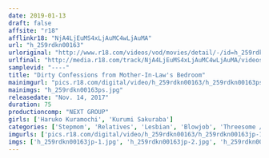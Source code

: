 ```yaml
---
date: 2019-01-13
draft: false
affsite: "r18"
afflinkr18: "NjA4LjEuMS4xLjAuMC4wLjAuMA"
url: "h_259rdkn00163"
urloriginal: "http://www.r18.com/videos/vod/movies/detail/-/id=h_259rdkn00163"
urlfinal: "http://media.r18.com/track/NjA4LjEuMS4xLjAuMC4wLjAuMA/videos/vod/movies/detail/-/id=h_259rdkn00163"
samplevid: "----"
title: "Dirty Confessions from Mother-In-Law's Bedroom"
mainimgurl: "pics.r18.com/digital/video/h_259rdkn00163/h_259rdkn00163ps.jpg"
mainimgs: "h_259rdkn00163ps.jpg"
releasedate: "Nov. 14, 2017"
duration: 75
productioncomp: "NEXT GROUP"
girls: ['Haruko Kuramochi', 'Kurumi Sakuraba']
categories: ['Stepmom', 'Relatives', 'Lesbian', 'Blowjob', 'Threesome / Foursome']
imgurls: ['pics.r18.com/digital/video/h_259rdkn00163/h_259rdkn00163jp-1.jpg', 'pics.r18.com/digital/video/h_259rdkn00163/h_259rdkn00163jp-2.jpg', 'pics.r18.com/digital/video/h_259rdkn00163/h_259rdkn00163jp-3.jpg', 'pics.r18.com/digital/video/h_259rdkn00163/h_259rdkn00163jp-4.jpg', 'pics.r18.com/digital/video/h_259rdkn00163/h_259rdkn00163jp-5.jpg', 'pics.r18.com/digital/video/h_259rdkn00163/h_259rdkn00163jp-6.jpg', 'pics.r18.com/digital/video/h_259rdkn00163/h_259rdkn00163jp-7.jpg', 'pics.r18.com/digital/video/h_259rdkn00163/h_259rdkn00163jp-8.jpg', 'pics.r18.com/digital/video/h_259rdkn00163/h_259rdkn00163jp-9.jpg', 'pics.r18.com/digital/video/h_259rdkn00163/h_259rdkn00163jp-10.jpg', 'pics.r18.com/digital/video/h_259rdkn00163/h_259rdkn00163jp-11.jpg', 'pics.r18.com/digital/video/h_259rdkn00163/h_259rdkn00163jp-12.jpg', 'pics.r18.com/digital/video/h_259rdkn00163/h_259rdkn00163jp-13.jpg', 'pics.r18.com/digital/video/h_259rdkn00163/h_259rdkn00163jp-14.jpg', 'pics.r18.com/digital/video/h_259rdkn00163/h_259rdkn00163jp-15.jpg', 'pics.r18.com/digital/video/h_259rdkn00163/h_259rdkn00163jp-16.jpg', 'pics.r18.com/digital/video/h_259rdkn00163/h_259rdkn00163jp-17.jpg', 'pics.r18.com/digital/video/h_259rdkn00163/h_259rdkn00163jp-18.jpg', 'pics.r18.com/digital/video/h_259rdkn00163/h_259rdkn00163jp-19.jpg', 'pics.r18.com/digital/video/h_259rdkn00163/h_259rdkn00163jp-20.jpg']
imgs: ['h_259rdkn00163jp-1.jpg', 'h_259rdkn00163jp-2.jpg', 'h_259rdkn00163jp-3.jpg', 'h_259rdkn00163jp-4.jpg', 'h_259rdkn00163jp-5.jpg', 'h_259rdkn00163jp-6.jpg', 'h_259rdkn00163jp-7.jpg', 'h_259rdkn00163jp-8.jpg', 'h_259rdkn00163jp-9.jpg', 'h_259rdkn00163jp-10.jpg', 'h_259rdkn00163jp-11.jpg', 'h_259rdkn00163jp-12.jpg', 'h_259rdkn00163jp-13.jpg', 'h_259rdkn00163jp-14.jpg', 'h_259rdkn00163jp-15.jpg', 'h_259rdkn00163jp-16.jpg', 'h_259rdkn00163jp-17.jpg', 'h_259rdkn00163jp-18.jpg', 'h_259rdkn00163jp-19.jpg', 'h_259rdkn00163jp-20.jpg']
---
```

